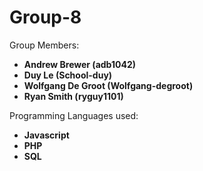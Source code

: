 # Group-8

Group Members:
-  **Andrew Brewer (adb1042)**
-  **Duy Le (School-duy)**
-  **Wolfgang De Groot (Wolfgang-degroot)**
-  **Ryan Smith (ryguy1101)**

Programming Languages used: 
- **Javascript**
- **PHP**
- **SQL**


